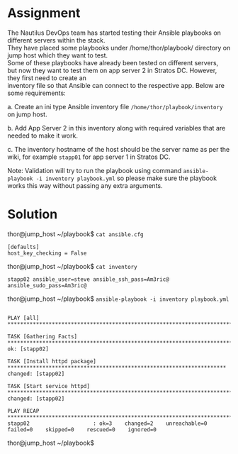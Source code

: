 # Assignment

The Nautilus DevOps team has started testing their Ansible playbooks on different servers within the stack.  
They have placed some playbooks under /home/thor/playbook/ directory on jump host which they want to test.  
Some of these playbooks have already been tested on different servers,  
but now they want to test them on app server 2 in Stratos DC. However, they first need to create an  
inventory file so that Ansible can connect to the respective app. Below are some requirements:

a. Create an ini type Ansible inventory file `/home/thor/playbook/inventory` on jump host.

b. Add App Server 2 in this inventory along with required variables that are needed to make it work.

c. The inventory hostname of the host should be the server name as per the wiki, for example `stapp01` for app server 1 in Stratos DC.

Note: Validation will try to run the playbook using command `ansible-playbook -i inventory playbook.yml` 
so please make sure the playbook works this way without passing any extra arguments.

# Solution
thor@jump_host ~/playbook$ `cat ansible.cfg`
```
[defaults]
host_key_checking = False
```
thor@jump_host ~/playbook$ `cat inventory`
```
stapp02 ansible_user=steve ansible_ssh_pass=Am3ric@ ansible_sudo_pass=Am3ric@
```
thor@jump_host ~/playbook$ `ansible-playbook -i inventory playbook.yml`
```

PLAY [all] ***************************************************************************************

TASK [Gathering Facts] ***************************************************************************
ok: [stapp02]

TASK [Install httpd package] *********************************************************************
changed: [stapp02]

TASK [Start service httpd] ***********************************************************************
changed: [stapp02]

PLAY RECAP ***************************************************************************************
stapp02                    : ok=3    changed=2    unreachable=0    failed=0    skipped=0    rescued=0    ignored=0   
```
thor@jump_host ~/playbook$
